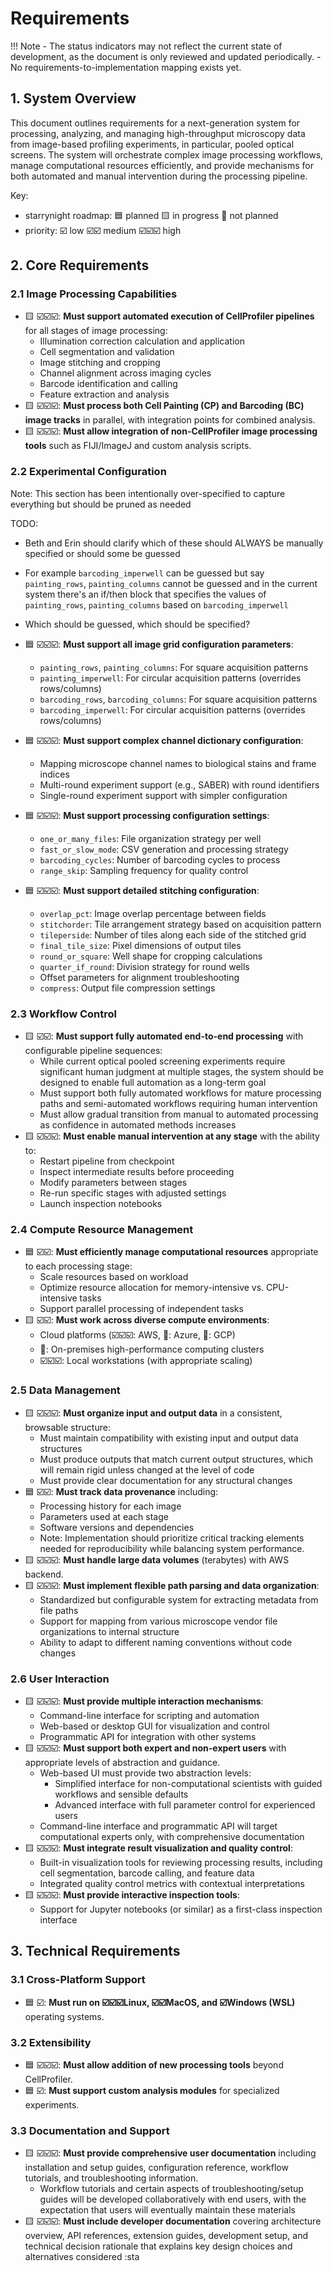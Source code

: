 # Requirements

!!! Note
    - The status indicators may not reflect the current state of development, as the document is only reviewed and updated periodically.
    - No requirements-to-implementation mapping exists yet.

## 1. System Overview

This document outlines requirements for a next-generation system for processing, analyzing, and managing high-throughput microscopy data from image-based profiling experiments, in particular, pooled optical screens. The system will orchestrate complex image processing workflows, manage computational resources efficiently, and provide mechanisms for both automated and manual intervention during the processing pipeline.

Key:

- starrynight roadmap: 🟦 planned 🟨 in progress 🔲 not planned
- priority: ☑️ low ☑️☑️ medium ☑️☑️☑️ high

## 2. Core Requirements

### 2.1 Image Processing Capabilities

- 🟨 ☑️☑️☑️: **Must support automated execution of CellProfiler pipelines** for all stages of image processing:
    - Illumination correction calculation and application
    - Cell segmentation and validation
    - Image stitching and cropping
    - Channel alignment across imaging cycles
    - Barcode identification and calling
    - Feature extraction and analysis
- 🟨 ☑️☑️☑️: **Must process both Cell Painting (CP) and Barcoding (BC) image tracks** in parallel, with integration points for combined analysis.
- 🟨 ☑️☑️☑️: **Must allow integration of non-CellProfiler image processing tools** such as FIJI/ImageJ and custom analysis scripts.

### 2.2 Experimental Configuration

Note: This section has been intentionally over-specified to capture everything but should be pruned as needed

TODO:

- Beth and Erin should clarify which of these should ALWAYS be manually specified or should some be guessed
- For example `barcoding_imperwell` can be guessed but say `painting_rows`, `painting_columns` cannot be guessed and in the current system there's an if/then block that specifies the values of `painting_rows`, `painting_columns` based on `barcoding_imperwell`
- Which should be guessed, which should be specified?

- 🟦 ☑️☑️☑️: **Must support all image grid configuration parameters**:
    - `painting_rows`, `painting_columns`: For square acquisition patterns
    - `painting_imperwell`: For circular acquisition patterns (overrides rows/columns)
    - `barcoding_rows`, `barcoding_columns`: For square acquisition patterns
    - `barcoding_imperwell`: For circular acquisition patterns (overrides rows/columns)
- 🟦 ☑️☑️☑️: **Must support complex channel dictionary configuration**:
    - Mapping microscope channel names to biological stains and frame indices
    - Multi-round experiment support (e.g., SABER) with round identifiers
    - Single-round experiment support with simpler configuration
- 🟦 ☑️☑️☑️: **Must support processing configuration settings**:
    - `one_or_many_files`: File organization strategy per well
    - `fast_or_slow_mode`: CSV generation and processing strategy
    - `barcoding_cycles`: Number of barcoding cycles to process
    - `range_skip`: Sampling frequency for quality control
- 🟦 ☑️☑️☑️: **Must support detailed stitching configuration**:
    - `overlap_pct`: Image overlap percentage between fields
    - `stitchorder`: Tile arrangement strategy based on acquisition pattern
    - `tileperside`: Number of tiles along each side of the stitched grid
    - `final_tile_size`: Pixel dimensions of output tiles
    - `round_or_square`: Well shape for cropping calculations
    - `quarter_if_round`: Division strategy for round wells
    - Offset parameters for alignment troubleshooting
    - `compress`: Output file compression settings

### 2.3 Workflow Control

- 🟨 ☑️☑️: **Must support fully automated end-to-end processing** with configurable pipeline sequences:
    - While current optical pooled screening experiments require significant human judgment at multiple stages, the system should be designed to enable full automation as a long-term goal
    - Must support both fully automated workflows for mature processing paths and semi-automated workflows requiring human intervention
    - Must allow gradual transition from manual to automated processing as confidence in automated methods increases
- 🟨 ☑️☑️☑️: **Must enable manual intervention at any stage** with the ability to:
    - Restart pipeline from checkpoint
    - Inspect intermediate results before proceeding
    - Modify parameters between stages
    - Re-run specific stages with adjusted settings
    - Launch inspection notebooks

### 2.4 Compute Resource Management

- 🟦 ☑️☑️: **Must efficiently manage computational resources** appropriate to each processing stage:
    - Scale resources based on workload
    - Optimize resource allocation for memory-intensive vs. CPU-intensive tasks
    - Support parallel processing of independent tasks
- 🟨 ☑️☑️: **Must work across diverse compute environments**:
    - Cloud platforms (☑️☑️☑️: AWS, 🔲: Azure, 🔲: GCP)
    - 🔲: On-premises high-performance computing clusters
    - ☑️☑️☑️: Local workstations (with appropriate scaling)

### 2.5 Data Management

- 🟨 ☑️☑️☑️: **Must organize input and output data** in a consistent, browsable structure:
    - Must maintain compatibility with existing input and output data structures
    - Must produce outputs that match current output structures, which will remain rigid unless changed at the level of code
    - Must provide clear documentation for any structural changes
- 🟦 ☑️☑️: **Must track data provenance** including:
    - Processing history for each image
    - Parameters used at each stage
    - Software versions and dependencies
    - Note: Implementation should prioritize critical tracking elements needed for reproducibility while balancing system performance.
- 🟨 ☑️☑️☑️: **Must handle large data volumes** (terabytes) with AWS backend.
- 🟨 ☑️☑️☑️: **Must implement flexible path parsing and data organization**:
    - Standardized but configurable system for extracting metadata from file paths
    - Support for mapping from various microscope vendor file organizations to internal structure
    - Ability to adapt to different naming conventions without code changes

### 2.6 User Interaction

- 🟨 ☑️☑️☑️: **Must provide multiple interaction mechanisms**:
    - Command-line interface for scripting and automation
    - Web-based or desktop GUI for visualization and control
    - Programmatic API for integration with other systems
- 🟨 ☑️☑️☑️: **Must support both expert and non-expert users** with appropriate levels of abstraction and guidance.
    - Web-based UI must provide two abstraction levels:
        - Simplified interface for non-computational scientists with guided workflows and sensible defaults
        - Advanced interface with full parameter control for experienced users
    - Command-line interface and programmatic API will target computational experts only, with comprehensive documentation
- 🟨 ☑️☑️☑️: **Must integrate result visualization and quality control**:
    - Built-in visualization tools for reviewing processing results, including cell segmentation, barcode calling, and feature data
    - Integrated quality control metrics with contextual interpretations
- 🟨 ☑️☑️☑️: **Must provide interactive inspection tools**:
    - Support for Jupyter notebooks (or similar) as a first-class inspection interface

## 3. Technical Requirements

### 3.1 Cross-Platform Support

- 🟦 ☑️: **Must run on ☑️☑️☑️Linux, ☑️☑️MacOS, and ☑️Windows (WSL)** operating systems.

### 3.2 Extensibility

- 🟦 ☑️☑️☑️: **Must allow addition of new processing tools** beyond CellProfiler.
- 🟦 ☑️: **Must support custom analysis modules** for specialized experiments.

### 3.3 Documentation and Support

- 🟨 ☑️☑️☑️: **Must provide comprehensive user documentation** including installation and setup guides, configuration reference, workflow tutorials, and troubleshooting information.
    - Workflow tutorials and certain aspects of troubleshooting/setup guides will be developed collaboratively with end users, with the expectation that users will eventually maintain these materials
- 🟨 ☑️☑️☑️: **Must include developer documentation** covering architecture overview, API references, extension guides, development setup, and technical decision rationale that explains key design choices and alternatives considered :sta
